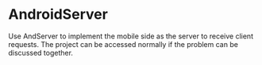 # AndroidServer
Use AndServer to implement the mobile side as the server to receive client requests.
The project can be accessed normally if the problem can be discussed together.
